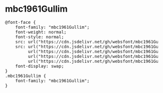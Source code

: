 # mbc1961Gullim

<pre>
@font-face {
    font-family: "mbc1961Gullim";
    font-weight: normal;
    font-style: normal;
    src: url("https://cdn.jsdelivr.net/gh/websfont/mbc1961Gullim/mbc1961Gullim.eot");
    src: url("https://cdn.jsdelivr.net/gh/websfont/mbc1961Gullim/mbc1961Gullim.eot?#iefix") format("embedded-opentype"),
         url("https://cdn.jsdelivr.net/gh/websfont/mbc1961Gullim/mbc1961Gullim.woff2") format("woff2"),
         url("https://cdn.jsdelivr.net/gh/websfont/mbc1961Gullim/mbc1961Gullim.woff") format("woff"),
         url("https://cdn.jsdelivr.net/gh/websfont/mbc1961Gullim/mbc1961Gullim.ttf") format("truetype");
    font-display: swap;
}
.mbc1961Gullim {
    font-family: "mbc1961Gullim";
}
</pre>
